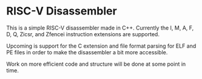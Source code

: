 # RISC-V Disassembler

This is a simple RISC-V disassembler made in C++.
Currently the I, M, A, F, D, Q, Zicsr, and Zfencei instruction extensions are supported.

Upcoming is support for the C extension and file format parsing for ELF and PE files in order to make the disassembler a bit more accessible.

Work on more efficient code and structure will be done at some point in time.
